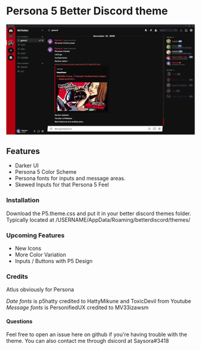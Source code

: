 # Persona 5 Better Discord theme

![P5 Screenshot](screenshot.jpg)

## Features

- Darker UI
- Persona 5 Color Scheme
- Persona fonts for inputs and message areas.
- Skewed Inputs for that Persona 5 Feel

### Installation

Download the P5.theme.css and put it in your better discord themes folder.
Typically located at /USERNAME/AppData/Roaming/betterdiscord/themes/

### Upcoming Features

- New Icons
- More Color Variation
- Inputs / Buttons with P5 Design

### Credits

Atlus obviously for Persona

_Date fonts_ is p5hatty credited to HattyMikune and ToxicDevil from Youtube
_Message fonts_ is PersonifiedUX credited to MV33izawsm

#### Questions

Feel free to open an issue here on github if you're having trouble with the theme. You can also contact me through dsicord at Saysora#3418
